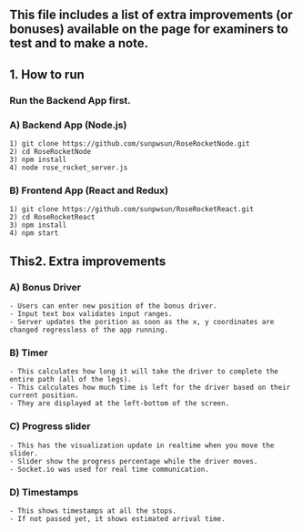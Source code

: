 ## This file includes a list of extra improvements (or bonuses) available on the page for examiners to test and to make a note.

## 1. How to run
  
###  Run the Backend App first.
  
###  A) Backend App (Node.js)
    1) git clone https://github.com/sunpwsun/RoseRocketNode.git
    2) cd RoseRocketNode
    3) npm install
    4) node rose_rocket_server.js
    
###  B) Frontend App (React and Redux)
    1) git clone https://github.com/sunpwsun/RoseRocketReact.git
    2) cd RoseRocketReact
    3) npm install
    4) npm start
    
## This2. Extra improvements

###  A) Bonus Driver
    - Users can enter new position of the bonus driver.
    - Input text box validates input ranges.
    - Server updates the porition as soon as the x, y coordinates are changed regressless of the app running.
    
    
###  B) Timer
    - This calculates how long it will take the driver to complete the entire path (all of the legs).
    - This calculates how much time is left for the driver based on their current position.
    - They are displayed at the left-bottom of the screen.
    
    
###  C) Progress slider
    - This has the visualization update in realtime when you move the slider.
    - Slider show the progress percentage while the driver moves.
    - Socket.io was used for real time communication.
    
    
###  D) Timestamps
    - This shows timestamps at all the stops.
    - If not passed yet, it shows estimated arrival time.
    
